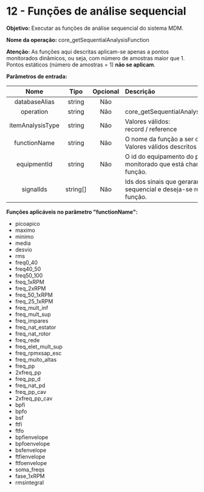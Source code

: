 # 12 - Funções de análise sequencial

**Objetivo:** Executar as funções de análise sequencial do sistema MDM.

**Nome da operação:** core_getSequentialAnalysisFunction

**Atenção:** As funções aqui descritas aplicam-se apenas a pontos monitorados dinâmicos, ou seja, com número de amostras maior que 1. Pontos estáticos (número de amostras = 1) **não se aplicam**.

**Parâmetros de entrada:**

Nome                     |  Tipo           | Opcional     | Descrição
:-----------------------:|:---------------:|:------------:|:------------
databaseAlias            | string         | Não
operation                | string         | Não           | core_getSequentialAnalysisFunction
itemAnalysisType         | string         | Não           | Valores válidos:<br/> record / reference 
functionName             | string         | Não           | O nome da função a ser chamada.<br> Valores válidos descritos abaixo.
equipmentId              | string         | Não           | O id do equipamento do ponto monitorado que está chamando a função.
signalIds                | string[]       | Não           | Ids dos sinais que geraram a análise sequencial e deseja-se recalcular a função. 

**Funções aplicáveis no parâmetro "functionName":**

- picoapico
- maximo
- minimo
- media
- desvio
- rms
- freq0_40
- freq40_50
- freq50_100
- freq_1xRPM
- freq_2xRPM
- freq_50_1xRPM
- freq_25_1xRPM
- freq_mult_inf
- freq_mult_sup
- freq_impares
- freq_nat_estator
- freq_nat_rotor
- freq_rede
- freq_elet_mult_sup
- freq_rpmxsap_esc
- freq_muito_altas
- freq_pp
- 2xfreq_pp
- freq_pp_d
- freq_nat_pd
- freq_pp_cav
- 2xfreq_pp_cav
- bpfi
- bpfo
- bsf
- ftfi
- ftfo
- bpfienvelope
- bpfoenvelope
- bsfenvelope
- ftfienvelope
- ftfoenvelope
- soma_freqs
- fase_1xRPM
- rmsintegral
